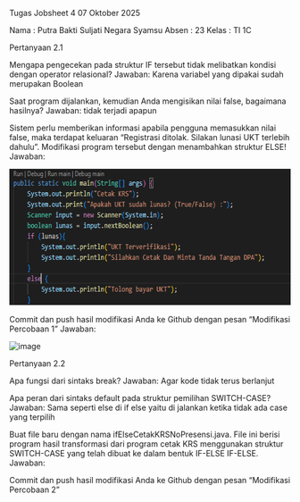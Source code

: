 Tugas Jobsheet 4
07 Oktober 2025

Nama	: Putra Bakti Suljati Negara Syamsu
Absen	: 23
Kelas	: TI 1C

Pertanyaan 2.1

Mengapa pengecekan pada struktur IF tersebut tidak melibatkan kondisi dengan operator relasional?
Jawaban:
Karena variabel yang dipakai sudah merupakan Boolean

Saat program dijalankan, kemudian Anda mengisikan nilai false, bagaimana hasilnya?
Jawaban:
tidak terjadi apapun

Sistem perlu memberikan informasi apabila pengguna memasukkan nilai false, maka terdapat keluaran “Registrasi ditolak. Silakan lunasi UKT terlebih dahulu”. Modifikasi program tersebut dengan menambahkan struktur ELSE!
Jawaban:

<img width="620" height="244" alt="image" src="/FOTO/SS1.png" />


Commit dan push hasil modifikasi Anda ke Github dengan pesan “Modifikasi Percobaan 1” 
Jawaban:

<img width="625" height="206" alt="image" src="https://github.com/user-attachments/assets/b6f3a623-9189-467a-8c38-31f74c07f9ba" />


Pertanyaan 2.2
	
Apa fungsi dari sintaks break?
Jawaban:
Agar kode tidak terus berlanjut

Apa peran dari sintaks default pada struktur pemilihan SWITCH-CASE?
Jawaban:
Sama seperti else di if else yaitu di jalankan ketika tidak ada case yang terpilih

Buat file baru dengan nama ifElseCetakKRSNoPresensi.java. File ini berisi program hasil transformasi dari program cetak KRS menggunakan struktur SWITCH-CASE yang telah dibuat ke dalam bentuk IF-ELSE IF-ELSE.
Jawaban:


Commit dan push hasil modifikasi Anda ke Github dengan pesan “Modifikasi Percobaan 2” 
